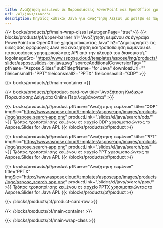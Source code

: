 ```yaml
---
title: Αναζήτηση κειμένου σε Παρουσιάσεις PowerPoint και OpenOffice χρησιμοποιώντας Java
url: /el/java/search/
description: Πηγαίος κώδικας Java για αναζήτηση λέξεων με μοτίβο σε παρουσιάσεις PowerPoint και OpenOffice™
---
```


{{< blocks/products/pf/main-wrap-class isAutogenPage="true">}}
{{< blocks/products/pf/upper-banner h1="Αναζήτηση κειμένου σε έγγραφα PowerPoint και OpenOffice χρησιμοποιώντας Java" h2="Δημιουργήστε τις δικές σας εφαρμογές Java για αναζήτηση και τροποποίηση κειμένου σε παρουσιάσεις χρησιμοποιώντας API από την πλευρά του διακομιστή." logoImageSrc="https://www.aspose.cloud/templates/aspose/img/products/slides/aspose_slides-for-java.svg" sourceAdditionalConversionTag="" pfName="Aspose.Slides" subTitlepfName="for Java" downloadUrl="" fileiconsmall1="PPT" fileiconsmall2="PPTX" fileiconsmall3="ODP" >}}

{{< blocks/products/pf/main-container >}}

{{< blocks/products/pf/product-card-row title="Αναζήτηση Κωδικών Παρουσίασης Δείγματα Online Περιλαμβάνονται" >}}

{{< blocks/products/pf/product pfName="Αναζήτηση κειμένου" title="ODP" imgSrc="https://www.aspose.cloud/templates/asposeapp/images/products/logo/aspose_search-app.png" productLink="/slides/el/java/search/odp/" >}}
Τρόπος τροποποίησης κειμένου σε αρχείο ODP χρησιμοποιώντας το Aspose.Slides for Java API.
{{< /blocks/products/pf/product >}}

{{< blocks/products/pf/product pfName="Αναζήτηση κειμένου" title="PPT" imgSrc="https://www.aspose.cloud/templates/asposeapp/images/products/logo/aspose_search-app.png" productLink="/slides/el/java/search/ppt/" >}}
Τρόπος τροποποίησης κειμένου σε αρχείο PPT χρησιμοποιώντας το Aspose.Slides for Java API.
{{< /blocks/products/pf/product >}}

{{< blocks/products/pf/product pfName="Αναζήτηση κειμένου" title="PPTX" imgSrc="https://www.aspose.cloud/templates/asposeapp/images/products/logo/aspose_search-app.png" productLink="/slides/el/java/search/pptx/" >}}
Τρόπος τροποποίησης κειμένου σε αρχείο PPTX χρησιμοποιώντας το Aspose.Slides for Java API.
{{< /blocks/products/pf/product >}}



{{< /blocks/products/pf/product-card-row >}}

{{< /blocks/products/pf/main-container >}}
    
{{< /blocks/products/pf/main-wrap-class >}}